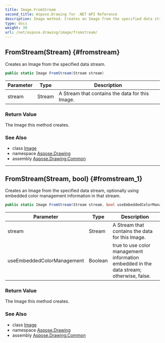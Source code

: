 ```yaml
---
title: Image.FromStream
second_title: Aspose.Drawing for .NET API Reference
description: Image method. Creates an Image from the specified data stream
type: docs
weight: 30
url: /net/aspose.drawing/image/fromstream/
---
```

## FromStream(Stream) {#fromstream}

Creates an Image from the specified data stream.

```csharp
public static Image FromStream(Stream stream)
```

| Parameter | Type | Description |
| --- | --- | --- |
| stream | Stream | A Stream that contains the data for this Image. |

### Return Value

The Image this method creates.

### See Also

* class [Image](../)
* namespace [Aspose.Drawing](../../image/)
* assembly [Aspose.Drawing.Common](../../../)

---

## FromStream(Stream, bool) {#fromstream_1}

Creates an Image from the specified data stream, optionally using embedded color management information in that stream.

```csharp
public static Image FromStream(Stream stream, bool useEmbeddedColorManagement)
```

| Parameter | Type | Description |
| --- | --- | --- |
| stream | Stream | A Stream that contains the data for this Image. |
| useEmbeddedColorManagement | Boolean | true to use color management information embedded in the data stream; otherwise, false. |

### Return Value

The Image this method creates.

### See Also

* class [Image](../)
* namespace [Aspose.Drawing](../../image/)
* assembly [Aspose.Drawing.Common](../../../)


